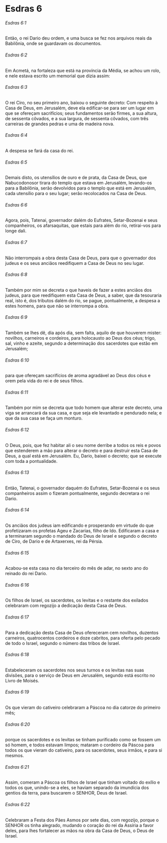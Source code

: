 # Esdras 6

###### Esdras 6:1

Então, o rei Dario deu ordem, e uma busca se fez nos arquivos reais da Babilônia, onde se guardavam os documentos.

###### Esdras 6:2

Em Acmetá, na fortaleza que está na província da Média, se achou um rolo, e nele estava escrito um memorial que dizia assim:

###### Esdras 6:3

O rei Ciro, no seu primeiro ano, baixou o seguinte decreto: Com respeito à Casa de Deus, em Jerusalém, deve ela edificar-se para ser um lugar em que se ofereçam sacrifícios; seus fundamentos serão firmes, a sua altura, de sessenta côvados, e a sua largura, de sessenta côvados, com três carreiras de grandes pedras e uma de madeira nova.

###### Esdras 6:4

A despesa se fará da casa do rei.

###### Esdras 6:5

Demais disto, os utensílios de ouro e de prata, da Casa de Deus, que Nabucodonosor tirara do templo que estava em Jerusalém, levando-os para a Babilônia, serão devolvidos para o templo que está em Jerusalém, cada utensílio para o seu lugar; serão recolocados na Casa de Deus.

###### Esdras 6:6

Agora, pois, Tatenai, governador dalém do Eufrates, Setar-Bozenai e seus companheiros, os afarsaquitas, que estais para além do rio, retirai-vos para longe dali.

###### Esdras 6:7

Não interrompais a obra desta Casa de Deus, para que o governador dos judeus e os seus anciãos reedifiquem a Casa de Deus no seu lugar.

###### Esdras 6:8

Também por mim se decreta o que haveis de fazer a estes anciãos dos judeus, para que reedifiquem esta Casa de Deus, a saber, que da tesouraria real, isto é, dos tributos dalém do rio, se pague, pontualmente, a despesa a estes homens, para que não se interrompa a obra.

###### Esdras 6:9

Também se lhes dê, dia após dia, sem falta, aquilo de que houverem mister: novilhos, carneiros e cordeiros, para holocausto ao Deus dos céus; trigo, sal, vinho e azeite, segundo a determinação dos sacerdotes que estão em Jerusalém;

###### Esdras 6:10

para que ofereçam sacrifícios de aroma agradável ao Deus dos céus e orem pela vida do rei e de seus filhos.

###### Esdras 6:11

Também por mim se decreta que todo homem que alterar este decreto, uma viga se arrancará da sua casa, e que seja ele levantado e pendurado nela; e que da sua casa se faça um monturo.

###### Esdras 6:12

O Deus, pois, que fez habitar ali o seu nome derribe a todos os reis e povos que estenderem a mão para alterar o decreto e para destruir esta Casa de Deus, a qual está em Jerusalém. Eu, Dario, baixei o decreto; que se execute com toda a pontualidade.

###### Esdras 6:13

Então, Tatenai, o governador daquém do Eufrates, Setar-Bozenai e os seus companheiros assim o fizeram pontualmente, segundo decretara o rei Dario.

###### Esdras 6:14

Os anciãos dos judeus iam edificando e prosperando em virtude do que profetizaram os profetas Ageu e Zacarias, filho de Ido. Edificaram a casa e a terminaram segundo o mandado do Deus de Israel e segundo o decreto de Ciro, de Dario e de Artaxerxes, rei da Pérsia.

###### Esdras 6:15

Acabou-se esta casa no dia terceiro do mês de adar, no sexto ano do reinado do rei Dario.

###### Esdras 6:16

Os filhos de Israel, os sacerdotes, os levitas e o restante dos exilados celebraram com regozijo a dedicação desta Casa de Deus.

###### Esdras 6:17

Para a dedicação desta Casa de Deus ofereceram cem novilhos, duzentos carneiros, quatrocentos cordeiros e doze cabritos, para oferta pelo pecado de todo o Israel, segundo o número das tribos de Israel.

###### Esdras 6:18

Estabeleceram os sacerdotes nos seus turnos e os levitas nas suas divisões, para o serviço de Deus em Jerusalém, segundo está escrito no Livro de Moisés.

###### Esdras 6:19

Os que vieram do cativeiro celebraram a Páscoa no dia catorze do primeiro mês;

###### Esdras 6:20

porque os sacerdotes e os levitas se tinham purificado como se fossem um só homem, e todos estavam limpos; mataram o cordeiro da Páscoa para todos os que vieram do cativeiro, para os sacerdotes, seus irmãos, e para si mesmos.

###### Esdras 6:21

Assim, comeram a Páscoa os filhos de Israel que tinham voltado do exílio e todos os que, unindo-se a eles, se haviam separado da imundícia dos gentios da terra, para buscarem o SENHOR, Deus de Israel.

###### Esdras 6:22

Celebraram a Festa dos Pães Asmos por sete dias, com regozijo, porque o SENHOR os tinha alegrado, mudando o coração do rei da Assíria a favor deles, para lhes fortalecer as mãos na obra da Casa de Deus, o Deus de Israel.

